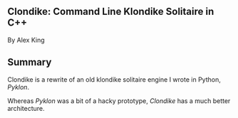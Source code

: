 Clondike: Command Line Klondike Solitaire in C++
-----------------------------------------------------
By Alex King

Summary
-------
Clondike is a rewrite of an old klondike solitaire engine I wrote in Python, *Pyklon*.

Whereas *Pyklon* was a bit of a hacky prototype, *Clondike* has a much better architecture.